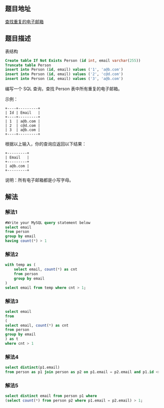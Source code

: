 
## 题目地址
[查找重复的电子邮箱](https://leetcode.cn/problems/duplicate-emails/)

## 题目描述
表结构
```sql
Create table If Not Exists Person (id int, email varchar(255))
Truncate table Person
insert into Person (id, email) values ('1', 'a@b.com')
insert into Person (id, email) values ('2', 'c@d.com')
insert into Person (id, email) values ('3', 'a@b.com')

```
编写一个 SQL 查询，查找 Person 表中所有重复的电子邮箱。

示例：
```
+----+---------+
| Id | Email   |
+----+---------+
| 1  | a@b.com |
| 2  | c@d.com |
| 3  | a@b.com |
+----+---------+
```
根据以上输入，你的查询应返回以下结果：
```
+---------+
| Email   |
+---------+
| a@b.com |
+---------+
```
说明：所有电子邮箱都是小写字母。


## 解法
### 解法1
```sql
#Write your MySQL query statement below
select email
from person
group by email
having count(*) > 1
```


### 解法2
```sql
with temp as (
    select email, count(*) as cnt
    from person
    group by email
)
select email from temp where cnt > 1;

```

### 解法3
```sql
select email
from 
(
select email, count(*) as cnt
from person
group by email
) as t
where cnt > 1
```


### 解法4
```sql
select distinct(p1.email)
from person as p1 join person as p2 on p1.email = p2.email and p1.id <> p2.id
```


### 解法5
```sql
select distinct email from person p1 where 
(select count(*) from person p2 where p1.email = p2.email) > 1;
```
